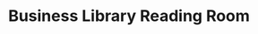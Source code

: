 ---
pid: '71'
_date: circa 1934
derivativo_link: https://derivativo-1.library.columbia.edu/iiif/2/ldpd:341182/
dlc_link: https://dlc.library.columbia.edu/catalog/cul:z8w9ghx3vt
format: photographs
iiif_json: https://derivativo-1.library.columbia.edu/iiif/2/ldpd:341182/info.json
_name: Wurts Bros. (New York, N.Y.)
native_jpg: https://derivativo-1.library.columbia.edu/iiif/2/ldpd:341182/full/!768,768/0/native.jpg
shelf_location: '"Box no. Box 162, Folder no. Folder 7 (Buildings & Grounds - Morningside
  - Butler library, Album ''The New Library building of Columbia University, Gift
  of Edward S. Harkness,1934''), Historical Photograph Collection"'
subjects: Academic libraries; Reading rooms; New York (N.Y.); Butler Library
summary: View of the Business Library Reading Room in South Hall (Butler Library),
  ca. 1934.
title: Business Library Reading Room
permalink: /photos/71/
layout: photo-page
---